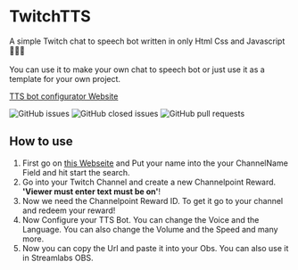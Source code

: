 # TwitchTTS
A simple Twitch chat to speech bot written in only Html Css and Javascript🤷🏻‍♂️ <br>
<br>
You can use it to make your own chat to speech bot or just use it as a template for your own project. <br>

[TTS bot configurator Website](https://leonlp9.github.io/TwitchTTS/)

![GitHub issues](https://img.shields.io/github/issues/Leonlp9/TwitchTTS)
![GitHub closed issues](https://img.shields.io/github/issues-closed/Leonlp9/TwitchTTS)
![GitHub pull requests](https://img.shields.io/github/issues-pr/Leonlp9/TwitchTTS)

## How to use
1. First go on [this Webseite](https://leonlp9.github.io/TwitchTTS/) and Put your name into the your ChannelName Field and hit start the search.
2. Go into your Twitch Channel and create a new Channelpoint Reward. **'Viewer must enter text must be on'**!
3. Now we need the Channelpoint Reward ID. To get it go to your channel and redeem your reward!
4. Now Configure your TTS Bot. You can change the Voice and the Language. You can also change the Volume and the Speed and many more.
5. Now you can copy the Url and paste it into your Obs. You can also use it in Streamlabs OBS.